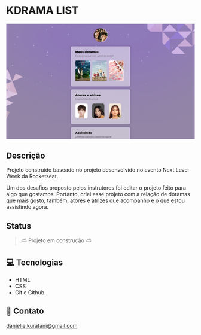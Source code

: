 # KDRAMA LIST

![preview](./.github/preview.png)

## Descrição 

Projeto construído baseado no projeto desenvolvido no evento Next Level Week da Rocketseat.

Um dos desafios proposto pelos instrutores foi editar o projeto feito para algo que gostamos. Portanto, criei esse projeto com a relação de doramas que mais gosto, também, atores e atrizes que acompanho e o que estou assistindo agora.


## Status
> ⛅ Projeto em construção ⛅

## 💻 Tecnologias 

- HTML
- CSS
- Git e Github

## 💜 Contato

danielle.kuratani@gmail.com
